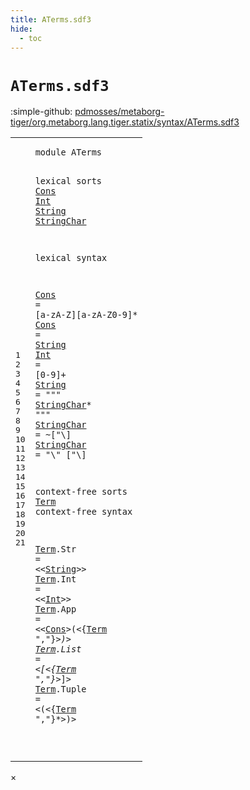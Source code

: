 ```yaml
---
title: ATerms.sdf3
hide:
  - toc
---
```


# `ATerms.sdf3`

:simple-github: [pdmosses/metaborg-tiger/org.metaborg.lang.tiger.statix/syntax/ATerms.sdf3]

[pdmosses/metaborg-tiger/org.metaborg.lang.tiger.statix/syntax/ATerms.sdf3]: https://github.com/pdmosses/metaborg-tiger/blob/master/org.metaborg.lang.tiger.statix/syntax/ATerms.sdf3 "The source file on GitHub"

<div class="sdf3"><table class="highlighttable"><tbody><tr><td class="linenos"><div class="linenodiv"><pre><span></span>1
2
3
4
5
6
7
8
9
10
11
12
13
14
15
16
17
18
19
20
21
</pre></div></td>
<td class="code"><pre><code><span class="keyword">module</span> <span id="ATerms_1_8" title="Not referenced">ATerms</span>

<span class="keyword">lexical sorts</span> <a href="#Cons_19_19" id="Cons_3_15" title="Referenced at line 19">Cons</a> <a href="#Int_18_19" id="Int_3_20" title="Referenced at line 18">Int</a> <a href="#String_8_17" id="String_3_24" title="Referenced at line 8, 17">String</a> <a href="#StringChar_10_22" id="StringChar_3_31" title="Referenced at line 10">StringChar</a>

<span class="keyword">lexical syntax</span>

   <a href="#Cons_19_19" id="Cons_7_4" title="Referenced at line 19">Cons</a>       = [<span class="cons_Regular">a</span>-<span class="cons_Regular">z</span><span class="cons_Regular">A</span>-<span class="cons_Regular">Z</span>][<span class="cons_Regular">a</span>-<span class="cons_Regular">z</span><span class="cons_Regular">A</span>-<span class="cons_Regular">Z</span><span class="cons_Regular">0</span>-<span class="cons_Regular">9</span>]*
   <a href="#Cons_19_19" id="Cons_8_4" title="Referenced at line 19">Cons</a>       = <a href="#String_3_24" id="String_8_17" title="Defined at line 3, 10">String</a>
   <a href="#Int_18_19" id="Int_9_4" title="Referenced at line 18">Int</a>        = [<span class="cons_Regular">0</span>-<span class="cons_Regular">9</span>]+
   <a href="#String_8_17" id="String_10_4" title="Referenced at line 8, 17">String</a>     = <span class="cons_Lit">"\""</span> <a href="#StringChar_3_31" id="StringChar_10_22" title="Defined at line 3, 11, 12">StringChar</a>* <span class="cons_Lit">"\""</span>
   <a href="#StringChar_10_22" id="StringChar_11_4" title="Referenced at line 10">StringChar</a> = ~[\"\\]
   <a href="#StringChar_10_22" id="StringChar_12_4" title="Referenced at line 10">StringChar</a> = <span class="cons_Lit">"\\"</span> [\"\\]

<span class="keyword">context-free sorts</span> <a href="#Term_19_27" id="Term_14_20" title="Referenced at line 19, 20, 21">Term</a>
<span class="keyword">context-free syntax</span>

   <a href="#Term_19_27" id="Term_17_4" title="Referenced at line 19, 20, 21">Term</a>.<span class="cons_Constructor"><span id="Str_17_9" title="Not referenced">Str</span></span>   = &lt;&lt;<a href="#String_3_24" id="String_17_19" title="Defined at line 3, 10">String</a>&gt;&gt;
   <a href="#Term_19_27" id="Term_18_4" title="Referenced at line 19, 20, 21">Term</a>.<span class="cons_Constructor"><span id="Int_18_9" title="Not referenced">Int</span></span>   = &lt;&lt;<a href="#Int_3_20" id="Int_18_19" title="Defined at line 3, 9">Int</a>&gt;&gt;
   <a href="#Term_19_27" id="Term_19_4" title="Referenced at line 19, 20, 21">Term</a>.<span class="cons_Constructor"><span id="App_19_9" title="Not referenced">App</span></span>   = &lt;&lt;<a href="#Cons_3_15" id="Cons_19_19" title="Defined at line 3, 7, 8">Cons</a>&gt;<span class="cons_String">(</span>&lt;{<a href="#Term_14_20" id="Term_19_27" title="Defined at line 14, 17, 18, 19, 20, 21">Term</a> <span class="cons_Lit">","</span>}*&gt;<span class="cons_String">)</span>&gt;
   <a href="#Term_19_27" id="Term_20_4" title="Referenced at line 19, 20, 21">Term</a>.<span class="cons_Constructor"><span id="List_20_9" title="Not referenced">List</span></span>  = &lt;<span class="cons_String">[</span>&lt;{<a href="#Term_14_20" id="Term_20_21" title="Defined at line 14, 17, 18, 19, 20, 21">Term</a> <span class="cons_Lit">","</span>}*&gt;<span class="cons_String">]</span>&gt;
   <a href="#Term_19_27" id="Term_21_4" title="Referenced at line 19, 20, 21">Term</a>.<span class="cons_Constructor"><span id="Tuple_21_9" title="Not referenced">Tuple</span></span> = &lt;<span class="cons_String">(</span>&lt;{<a href="#Term_14_20" id="Term_21_21" title="Defined at line 14, 17, 18, 19, 20, 21">Term</a> <span class="cons_Lit">","</span>}*&gt;<span class="cons_String">)</span>&gt;

</code></pre></td></tr></tbody></table></div>

<div id="modal">
  <div id="modal-content">
    <span id="modal-close">&times;</span>
    <h2 id="modal-h2"></h2>
    <p  id="modal-p"></p>
    <ul id="modal-ul"></ul>
  </div>
</div>
